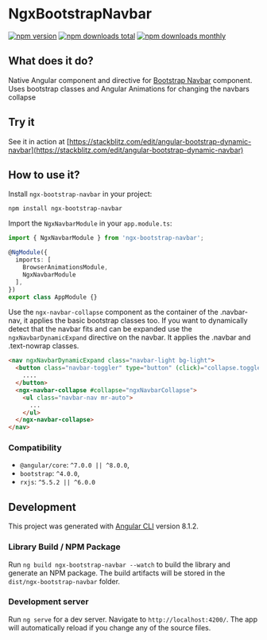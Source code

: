 # NgxBootstrapNavbar

[![npm version](https://img.shields.io/npm/v/ngx-bootstrap-navbar.svg?style=flat-square)](https://www.npmjs.com/package/ngx-bootstrap-navbar)
[![npm downloads total](https://img.shields.io/npm/dt/ngx-bootstrap-navbar.svg?style=flat-square)](https://www.npmjs.com/package/ngx-bootstrap-navbar)
[![npm downloads monthly](https://img.shields.io/npm/dm/ngx-bootstrap-navbar.svg?style=flat-square)](https://www.npmjs.com/package/ngx-bootstrap-navbar)

## What does it do?
Native Angular component and directive for [Bootstrap Navbar](https://getbootstrap.com/docs/4.3/components/navbar/) component. Uses bootstrap classes and Angular Animations for changing the navbars collapse

## Try it
See it in action at [https://stackblitz.com/edit/angular-bootstrap-dynamic-navbar](https://stackblitz.com/edit/angular-bootstrap-dynamic-navbar)

## How to use it?
Install `ngx-bootstrap-navbar` in your project:
```
npm install ngx-bootstrap-navbar
```

Import the `NgxNavbarModule` in your `app.module.ts`:
```typescript
import { NgxNavbarModule } from 'ngx-bootstrap-navbar';

@NgModule({
  imports: [
    BrowserAnimationsModule,
    NgxNavbarModule
  ],
})
export class AppModule {}
```

Use the `ngx-navbar-collapse` component as the container of the .navbar-nav, it applies the basic bootstrap classes too.
If you want to dynamically detect that the navbar fits and can be expanded use the `ngxNavbarDynamicExpand` directive on the navbar. It applies the .navbar and .text-nowrap classes.
```html
<nav ngxNavbarDynamicExpand class="navbar-light bg-light">
  <button class="navbar-toggler" type="button" (click)="collapse.toggle()">
    ....
  </button>
  <ngx-navbar-collapse #collapse="ngxNavbarCollapse">
    <ul class="navbar-nav mr-auto">
      ...
    </ul>
  </ngx-navbar-collapse>
</nav>

```


### Compatibility

* `@angular/core`: `^7.0.0 || ^8.0.0`,
* `bootstrap`: `^4.0.0`,
* `rxjs`: `^5.5.2 || ^6.0.0`

## Development

This project was generated with [Angular CLI](https://github.com/angular/angular-cli) version 8.1.2.

### Library Build / NPM Package
Run `ng build ngx-bootstrap-navbar --watch` to build the library and generate an NPM package. 
The build artifacts will be stored in the `dist/ngx-bootstrap-navbar` folder.

### Development server

Run `ng serve` for a dev server. Navigate to `http://localhost:4200/`. The app will automatically reload if you change any of the source files.

